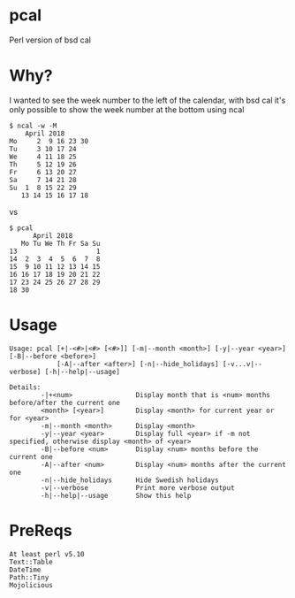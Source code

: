 # pcal
Perl version of bsd cal

# Why?
I wanted to see the week number to the left of the calendar,
with bsd cal it's only possible to show the week number at
the bottom using ncal

```
$ ncal -w -M
    April 2018
Mo     2  9 16 23 30
Tu     3 10 17 24
We     4 11 18 25
Th     5 12 19 26
Fr     6 13 20 27
Sa     7 14 21 28
Su  1  8 15 22 29
   13 14 15 16 17 18
```
vs
```
$ pcal
      April 2018
   Mo Tu We Th Fr Sa Su
13                    1
14  2  3  4  5  6  7  8
15  9 10 11 12 13 14 15
16 16 17 18 19 20 21 22
17 23 24 25 26 27 28 29
18 30
```

# Usage
```
Usage: pcal [+|-<#>|<#> [<#>]] [-m|--month <month>] [-y|--year <year>] [-B|--before <before>]
            [-A|--after <after>] [-n|--hide_holidays] [-v...v|--verbose] [-h|--help|--usage]

Details:
        -|+<num>                Display month that is <num> months before/after the current one
        <month> [<year>]        Display <month> for current year or for <year>
        -m|--month <month>      Display <month>
        -y|--year <year>        Display full <year> if -m not specified, otherwise display <month> of <year>
        -B|--before <num>       Display <num> months before the current one
        -A|--after <num>        Display <num> months after the current one
        -n|--hide_holidays      Hide Swedish holidays
        -v|--verbose            Print more verbose output
        -h|--help|--usage       Show this help
```

# PreReqs
```
At least perl v5.10
Text::Table
DateTime
Path::Tiny
Mojolicious

```

